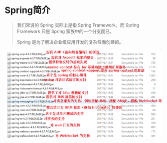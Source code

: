 # Spring简介

> 我们常说的 Spring 实际上是指 Spring Framework，而 Spring Framework 只是 Spring 家族中的一个分支而已。
>
> Spring 是为了解决企业级应用开发的复杂性而创建的。

![img](https://raw.githubusercontent.com/kujin521/Typora_images/master/img/2-1.png)